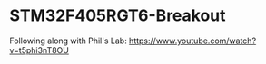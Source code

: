 # STM32F405RGT6-Breakout
Following along with Phil's Lab: https://www.youtube.com/watch?v=t5phi3nT8OU
